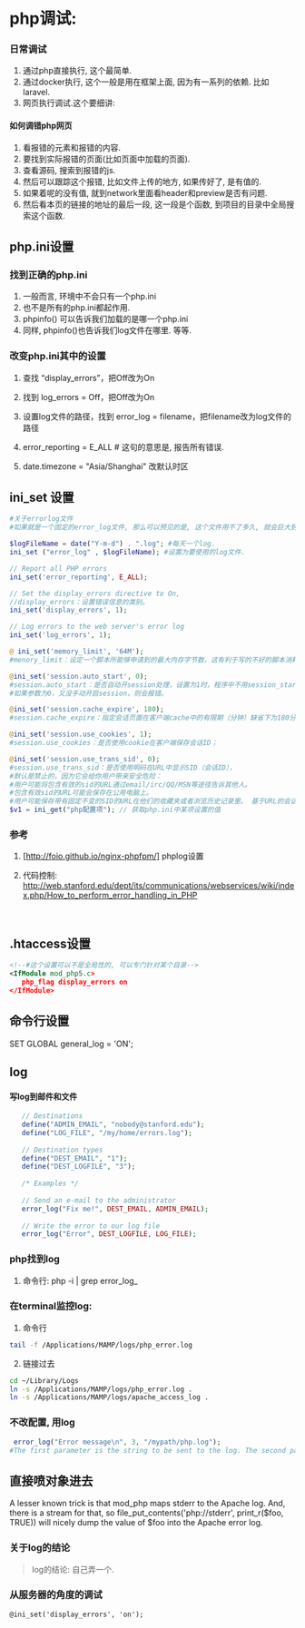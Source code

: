 # php调试:

### 日常调试

1. 通过php直接执行, 这个最简单.
2. 通过docker执行, 这个一般是用在框架上面, 因为有一系列的依赖. 比如laravel.
3. 网页执行调试.这个要细讲:

####  如何调错php网页

1. 看报错的元素和报错的内容.
2. 要找到实际报错的页面(比如页面中加载的页面).
3. 查看源码, 搜索到报错的js.
4. 然后可以跟踪这个报错, 比如文件上传的地方, 如果传好了, 是有值的.
5. 如果着呢的没有值, 就到network里面看header和preview是否有问题.
6. 然后看本页的链接的地址的最后一段, 这一段是个函数,  到项目的目录中全局搜索这个函数.



## php.ini设置

### 找到正确的php.ini

1. 一般而言, 环境中不会只有一个php.ini
2. 也不是所有的php.ini都起作用.
3. phpinfo() 可以告诉我们加载的是哪一个php.ini
4. 同样, phpinfo()也告诉我们log文件在哪里. 等等.



### 改变php.ini其中的设置

1. 查找 “display_errors”，把Off改为On

2. 找到  log_errors = Off，把Off改为On

3. 设置log文件的路径，找到 error_log = filename，把filename改为log文件的路径

4. error_reporting  =  E_ALL # 这句的意思是, 报告所有错误.

5. date.timezone = "Asia/Shanghai"  改默认时区

## ini_set 设置

```php
#关于errorlog文件
#如果就是一个固定的error_log文件, 那么可以预见的是, 这个文件用不了多久, 就会巨大到打不开了, 因此, 一个带日期的log文件, 每天一个log是个不错的主意.

$logFileName = date("Y-m-d") . ".log"; #每天一个log.
ini_set ("error_log" , $logFileName); #设置为要使用的log文件.

// Report all PHP errors
ini_set('error_reporting', E_ALL);

// Set the display_errors directive to On, 
//display_errors：设置错误信息的类别。
ini_set('display_errors', 1);

// Log errors to the web server's error log
ini_set('log_errors', 1);

@ ini_set('memory_limit', '64M');
#menory_limit：设定一个脚本所能够申请到的最大内存字节数，这有利于写的不好的脚本消耗服务器上的可用内存。@符号代表不输出错误。

@ini_set('session.auto_start', 0);
#session.auto_start：是否自动开session处理，设置为1时，程序中不用session_start()来手动开启session也可使用session，
#如果参数为0，又没手动开启session，则会报错。

@ini_set('session.cache_expire', 180);
#session.cache_expire：指定会话页面在客户端cache中的有限期（分钟）缺省下为180分钟。如果设置了session.cache_limiter=nocache时，此处设置无 效。

@ini_set('session.use_cookies', 1);
#session.use_cookies：是否使用cookie在客户端保存会话ID；

@ini_set('session.use_trans_sid', 0);
#session.use_trans_sid：是否使用明码在URL中显示SID（会话ID），
#默认是禁止的，因为它会给你用户带来安全危险：
#用户可能将包含有效的sid的URL通过email/irc/QQ/MSN等途径告诉其他人。
#包含有效sid的URL可能会保存在公用电脑上。
#用户可能保存带有固定不变的SID的URL在他们的收藏夹或者浏览历史记录里。 基于URL的会话管理总是比基于Cookie的会话管理有更多的风险，所以应当禁用。
$v1 = ini_get("php配置项"); // 获取php.ini中某项设置的值
```

### 参考

1. [http://foio.github.io/nginx-phpfpm/]
   phplog设置

2. 代码控制: http://web.stanford.edu/dept/its/communications/webservices/wiki/index.php/How_to_perform_error_handling_in_PHP

   ​

## .htaccess设置 

```xml
<!--#这个设置可以不是全局性的, 可以专门针对某个目录-->
<IfModule mod_php5.c>
   php_flag display_errors on
</IfModule>
```

## 命令行设置 

SET GLOBAL general_log = 'ON';

## log

#### 写log到邮件和文件

```php
   // Destinations
   define("ADMIN_EMAIL", "nobody@stanford.edu");
   define("LOG_FILE", "/my/home/errors.log");
    
   // Destination types
   define("DEST_EMAIL", "1");
   define("DEST_LOGFILE", "3");
    
   /* Examples */
   
   // Send an e-mail to the administrator
   error_log("Fix me!", DEST_EMAIL, ADMIN_EMAIL);
    
   // Write the error to our log file
   error_log("Error", DEST_LOGFILE, LOG_FILE);
```

### php找到log

1. 命令行: php -i | grep error_log_

### 在terminal监控log: 

1. 命令行
```sh
tail -f /Applications/MAMP/logs/php_error.log
```
2. 链接过去
```sh
cd ~/Library/Logs
ln -s /Applications/MAMP/logs/php_error.log .
ln -s /Applications/MAMP/logs/apache_access_log .
```
### 不改配置, 用log

```php
 error_log("Error message\n", 3, "/mypath/php.log");
#The first parameter is the string to be sent to the log. The second parameter 3 means expect a file destination. The third parameter is the log file path.
```

## 直接喷对象进去

A lesser known trick is that mod_php maps stderr to the Apache log. And, there is a stream for that, so file_put_contents('php://stderr', print_r($foo, TRUE)) will nicely dump the value of $foo into the Apache error log.

### 关于log的结论

> log的结论: 自己弄一个.

### 从服务器的角度的调试

```
@ini_set('display_errors', 'on');
```


